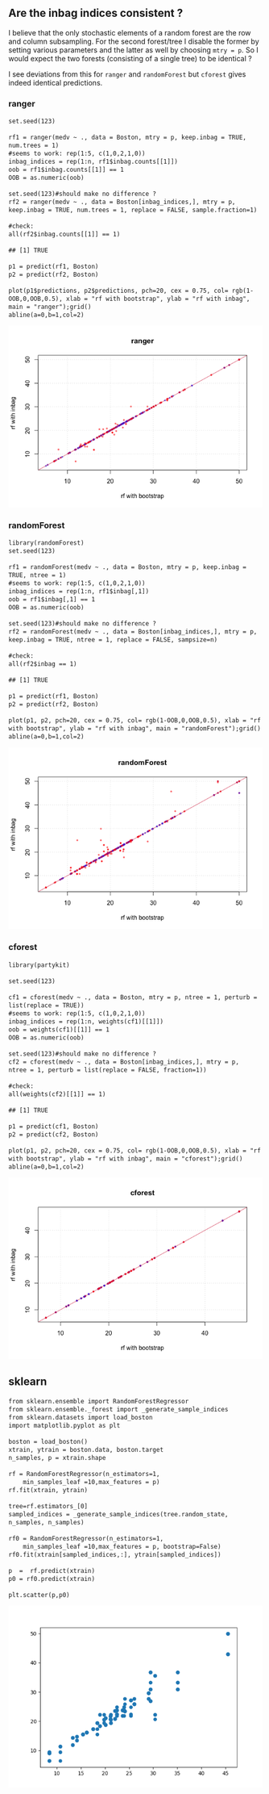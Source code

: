 ## Are the inbag indices consistent ?

I believe that the only stochastic elements of a random forest are the
row and column subsampling. For the second forest/tree I disable the
former by setting various parameters and the latter as well by choosing
`mtry = p`. So I would expect the two forests (consisting of a single
tree) to be identical ?

I see deviations from this for `ranger` and `randomForest` but `cforest`
gives indeed identical predictions.

### ranger

    set.seed(123)

    rf1 = ranger(medv ~ ., data = Boston, mtry = p, keep.inbag = TRUE, num.trees = 1)
    #seems to work: rep(1:5, c(1,0,2,1,0))
    inbag_indices = rep(1:n, rf1$inbag.counts[[1]])
    oob = rf1$inbag.counts[[1]] == 1
    OOB = as.numeric(oob)

    set.seed(123)#should make no difference ?
    rf2 = ranger(medv ~ ., data = Boston[inbag_indices,], mtry = p, keep.inbag = TRUE, num.trees = 1, replace = FALSE, sample.fraction=1)

    #check: 
    all(rf2$inbag.counts[[1]] == 1)

    ## [1] TRUE

    p1 = predict(rf1, Boston)
    p2 = predict(rf2, Boston)

    plot(p1$predictions, p2$predictions, pch=20, cex = 0.75, col= rgb(1-OOB,0,OOB,0.5), xlab = "rf with bootstrap", ylab = "rf with inbag", main = "ranger");grid()
    abline(a=0,b=1,col=2)

![](/assets/inbag-indices/unnamed-chunk-4-1.png)

### randomForest

    library(randomForest)
    set.seed(123)

    rf1 = randomForest(medv ~ ., data = Boston, mtry = p, keep.inbag = TRUE, ntree = 1)
    #seems to work: rep(1:5, c(1,0,2,1,0))
    inbag_indices = rep(1:n, rf1$inbag[,1])
    oob = rf1$inbag[,1] == 1
    OOB = as.numeric(oob)

    set.seed(123)#should make no difference ?
    rf2 = randomForest(medv ~ ., data = Boston[inbag_indices,], mtry = p, keep.inbag = TRUE, ntree = 1, replace = FALSE, sampsize=n)

    #check: 
    all(rf2$inbag == 1)

    ## [1] TRUE

    p1 = predict(rf1, Boston)
    p2 = predict(rf2, Boston)

    plot(p1, p2, pch=20, cex = 0.75, col= rgb(1-OOB,0,OOB,0.5), xlab = "rf with bootstrap", ylab = "rf with inbag", main = "randomForest");grid()
    abline(a=0,b=1,col=2)

![](/assets/inbag-indices/unnamed-chunk-6-1.png)

### cforest

    library(partykit)

    set.seed(123)

    cf1 = cforest(medv ~ ., data = Boston, mtry = p, ntree = 1, perturb = list(replace = TRUE))
    #seems to work: rep(1:5, c(1,0,2,1,0))
    inbag_indices = rep(1:n, weights(cf1)[[1]])
    oob = weights(cf1)[[1]] == 1
    OOB = as.numeric(oob)

    set.seed(123)#should make no difference ?
    cf2 = cforest(medv ~ ., data = Boston[inbag_indices,], mtry = p,  ntree = 1, perturb = list(replace = FALSE, fraction=1))

    #check: 
    all(weights(cf2)[[1]] == 1)

    ## [1] TRUE

    p1 = predict(cf1, Boston)
    p2 = predict(cf2, Boston)

    plot(p1, p2, pch=20, cex = 0.75, col= rgb(1-OOB,0,OOB,0.5), xlab = "rf with bootstrap", ylab = "rf with inbag", main = "cforest");grid()
    abline(a=0,b=1,col=2)

![](/assets/inbag-indices/unnamed-chunk-8-1.png)

## sklearn

    from sklearn.ensemble import RandomForestRegressor
    from sklearn.ensemble._forest import _generate_sample_indices
    from sklearn.datasets import load_boston
    import matplotlib.pyplot as plt

    boston = load_boston()
    xtrain, ytrain = boston.data, boston.target
    n_samples, p = xtrain.shape

    rf = RandomForestRegressor(n_estimators=1, 
        min_samples_leaf =10,max_features = p)
    rf.fit(xtrain, ytrain)

    tree=rf.estimators_[0]
    sampled_indices = _generate_sample_indices(tree.random_state, n_samples, n_samples)

    rf0 = RandomForestRegressor(n_estimators=1, 
        min_samples_leaf =10,max_features = p, bootstrap=False)
    rf0.fit(xtrain[sampled_indices,:], ytrain[sampled_indices])

    p  =  rf.predict(xtrain)
    p0 = rf0.predict(xtrain)

    plt.scatter(p,p0)

![](/assets/inbag-indices/unnamed-chunk-9-1.png)

